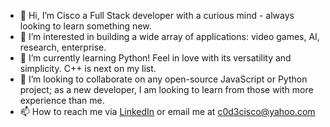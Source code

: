 - 👋 Hi, I’m Cisco a Full Stack developer with a curious mind - always looking to learn something new.
- 👀 I’m interested in building a wide array of applications: video games, AI, research, enterprise.
- 🌱 I’m currently learning Python! Feel in love with its versatility and simplicity. C++ is next on my list.
- 💞️ I’m looking to collaborate on any open-source JavaScript or Python project; as a new developer, I am looking to learn from those with more experience than me.
- 📫 How to reach me via [LinkedIn](https://www.linkedin.com/in/c0d3cisco/) or email me at c0d3cisco@yahoo.com


<!---
c0d3cisco/c0d3cisco is a ✨ special ✨ repository because its `README.md` (this file) appears on your GitHub profile.
You can click the Preview link to take a look at your changes.
--->
